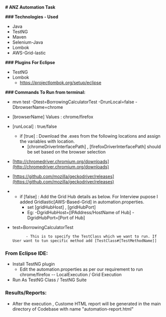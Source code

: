 **# ANZ Automation Task**

**### Technologies - Used**

- Java
- TestNG
- Maven
- Selenium-Java
- Lombok
- AWS-Grid-lastic

**###**  **Plugins**  **For Eclipse**

- TestNG
- Lombok
  - https://projectlombok.org/setup/eclipse

**### Commands To Run from terminal:**

- mvn test -Dtest=BorrowingCalculatorTest -DrunLocal=false -DbrowserName=chrome

- [browserName] Values : chrome/firefox
- [runLocal] : true/false
  - if [true] : Download the .exes from the following locations and assign the variables with location.
    - [chromeDriverInterfacePath] , [firefoxDriverInterfacePath] should be set based on the browser selection

- [http://chromedriver.chromium.org/downloads](http://chromedriver.chromium.org/downloads)
- [https://github.com/mozilla/geckodriver/releases](https://github.com/mozilla/geckodriver/releases)

-
  - if [false] : Add the Grid Hub details as below. For Interview pupose I added Gridlastic[AWS-Based-Grid] in automation.properties.
    -  set [gridHubHost] , [gridHubPort]
      - Eg: -DgridHubHost=[IPAddress/HostName of Hub] -DgridHubPort=[Port of Hub]

- test=BorrowingCalculatorTest

            - This is to specify the TestClass which we want to run. If User want to tun specific method add [TestClass#[TestMethodName]]



### **From Eclipse IDE:**

- Install TestNG plugin
  - Edit the automation.properties as per our requirement to run chrome/firefox -- LocalExecution / Grid Execution
- Run As TestNG Class / TestNG Suite

### **Results/Reports:**
- After the execution , Custome HTML report will be generated in the main directory of Codebase with name "automation-report.html"